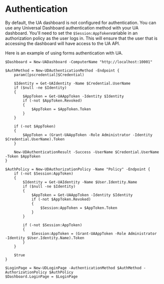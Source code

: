 # Authentication

By default, the UA dashboard is not configured for authentication. You can use any Universal Dashboard authentication method with your UA dashboard. You'll need to set the `$Session:AppToken`variable in an authorization policy as the user logs in. This will ensure that the user that is accessing the dashboard will have access to the UA API. 

Here is an example of using forms authentication with UA. 

```text
$Dashboard = New-UADashboard -ComputerName "http://localhost:10001"

$AuthMethod = New-UDAuthenticationMethod -Endpoint {
    param([pscredential]$Credential)

    $Identity = Get-UAIdentity -Name $Credential.UserName 
    if ($null -ne $Identity)
    {
        $AppToken = Get-UAAppToken -Identity $Identity
        if (-not $AppToken.Revoked)
        {
            $AppToken = $AppToken.Token
        }
    }

    if (-not $AppToken)
    {
        $AppToken = (Grant-UAAppToken -Role Administrator -Identity $Credential.UserName).Token
    }

    New-UDAuthenticationResult -Success -UserName $Credential.UserName -Token $AppToken
}

$AuthPolicy = New-UDAuthorizationPolicy -Name "Policy" -Endpoint {
    if (-not $Session:AppToken)
    {
        $Identity = Get-UAIdentity -Name $User.Identity.Name 
        if ($null -ne $Identity)
        {
            $AppToken = Get-UAAppToken -Identity $Identity
            if (-not $AppToken.Revoked)
            {
                $Session:AppToken = $AppToken.Token
            }
        }

        if (-not $Session:AppToken)
        {
            $Session:AppToken = (Grant-UAAppToken -Role Administrator -Identity $User.Identity.Name).Token
        }
    }
    
    $true
}

$LoginPage = New-UDLoginPage -AuthenticationMethod $AuthMethod -AuthorizationPolicy $AuthPolicy
$Dashboard.LoginPage = $LoginPage
```

